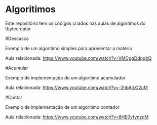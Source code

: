 # Algoritimos
Este repositório tem os códigos criados nas aulas de algoritmos do tbytecreator

#Descasca

Exemplo de um algoritimo simples para apresentar a matéria

Aula relacionada: https://www.youtube.com/watch?v=VMCggDdqqbQ

#Acumular

Exemplo de implementação de um algoritimo acumulador

Aula relacionada: https://www.youtube.com/watch?v=-2hbAiLO2uM

#Contar

Exemplo de implementação de um algoritimo contador

Aula relacionada: https://www.youtube.com/watch?v=8HE0vfynzqM

